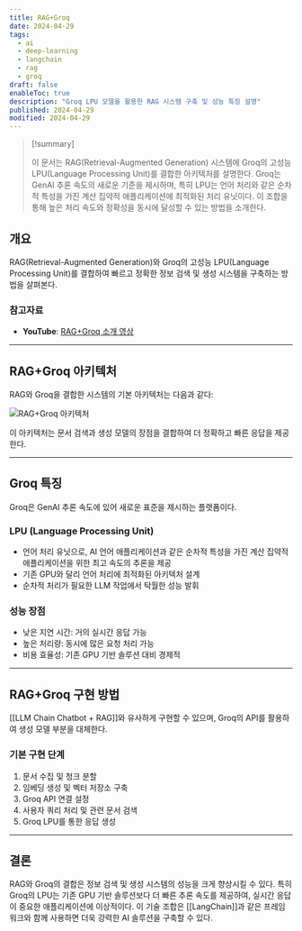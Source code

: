```yaml
---
title: RAG+Groq
date: 2024-04-29
tags:
  - ai
  - deep-learning
  - langchain
  - rag
  - groq
draft: false
enableToc: true
description: "Groq LPU 모델을 활용한 RAG 시스템 구축 및 성능 특징 설명"
published: 2024-04-29
modified: 2024-04-29
---
```

> [!summary]
> 
> 이 문서는 RAG(Retrieval-Augmented Generation) 시스템에 Groq의 고성능 LPU(Language Processing Unit)를 결합한 아키텍처를 설명한다. Groq는 GenAI 추론 속도의 새로운 기준을 제시하며, 특히 LPU는 언어 처리와 같은 순차적 특성을 가진 계산 집약적 애플리케이션에 최적화된 처리 유닛이다. 이 조합을 통해 높은 처리 속도와 정확성을 동시에 달성할 수 있는 방법을 소개한다.

## 개요

RAG(Retrieval-Augmented Generation)와 Groq의 고성능 LPU(Language Processing Unit)를 결합하여 빠르고 정확한 정보 검색 및 생성 시스템을 구축하는 방법을 살펴본다.

### 참고자료
- **YouTube**: [RAG+Groq 소개 영상](https://www.youtube.com/watch?v=p42BzKKAO74&t=20s)

---

## RAG+Groq 아키텍처

RAG와 Groq을 결합한 시스템의 기본 아키텍처는 다음과 같다:

![RAG+Groq 아키텍처](https://i.imgur.com/HDQW885.png)

이 아키텍처는 문서 검색과 생성 모델의 장점을 결합하여 더 정확하고 빠른 응답을 제공한다.

---

## Groq 특징

Groq은 GenAI 추론 속도에 있어 새로운 표준을 제시하는 플랫폼이다.

### LPU (Language Processing Unit)
- 언어 처리 유닛으로, AI 언어 애플리케이션과 같은 순차적 특성을 가진 계산 집약적 애플리케이션을 위한 최고 속도의 추론을 제공
- 기존 GPU와 달리 언어 처리에 최적화된 아키텍처 설계
- 순차적 처리가 필요한 LLM 작업에서 탁월한 성능 발휘

### 성능 장점
- 낮은 지연 시간: 거의 실시간 응답 가능
- 높은 처리량: 동시에 많은 요청 처리 가능
- 비용 효율성: 기존 GPU 기반 솔루션 대비 경제적

---

## RAG+Groq 구현 방법

[[LLM Chain Chatbot + RAG]]와 유사하게 구현할 수 있으며, Groq의 API를 활용하여 생성 모델 부분을 대체한다.

### 기본 구현 단계
1. 문서 수집 및 청크 분할
2. 임베딩 생성 및 벡터 저장소 구축
3. Groq API 연결 설정
4. 사용자 쿼리 처리 및 관련 문서 검색
5. Groq LPU를 통한 응답 생성

---

## 결론

RAG와 Groq의 결합은 정보 검색 및 생성 시스템의 성능을 크게 향상시킬 수 있다. 특히 Groq의 LPU는 기존 GPU 기반 솔루션보다 더 빠른 추론 속도를 제공하여, 실시간 응답이 중요한 애플리케이션에 이상적이다. 이 기술 조합은 [[LangChain]]과 같은 프레임워크와 함께 사용하면 더욱 강력한 AI 솔루션을 구축할 수 있다. 